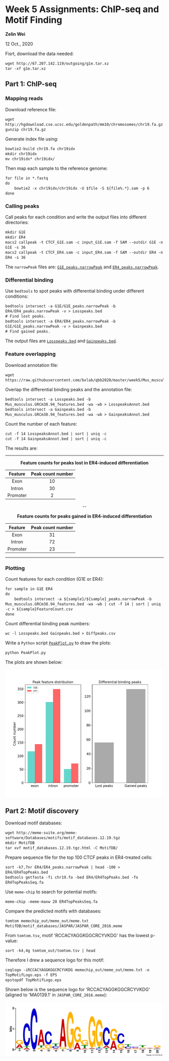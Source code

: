 # Week 5 Assignments: ChIP-seq and Motif Finding

**Zelin Wei**

12 Oct., 2020

Fisrt, download the data needed:

	wget http://67.207.142.119/outgoing/g1e.tar.xz
	tar -xf g1e.tar.xz

## Part 1: ChIP-seq

### Mapping reads

Download reference file:

	wget http://hgdownload.cse.ucsc.edu/goldenpath/mm10/chromosomes/chr19.fa.gz
	gunzip chr19.fa.gz

Generate index file using:

	bowtie2-build chr19.fa chr19idx
	mkdir chr19idx
	mv chr19idx* chr19idx/

Then map each sample to the reference genome:

	for file in *.fastq
	do
		bowtie2 -x chr19idx/chr19idx -U $file -S ${file%.*}.sam -p 6
	done

### Calling peaks

Call peaks for each condition and write the output files into different directories:

	mkdir G1E
	mkdir ER4
	macs2 callpeak -t CTCF_G1E.sam -c input_G1E.sam -f SAM --outdir G1E -n G1E -s 36
	macs2 callpeak -t CTCF_ER4.sam -c input_ER4.sam -f SAM --outdir ER4 -n ER4 -s 36
	
The `narrowPeak` files are: [`G1E_peaks.narrowPeak`](G1E/G1E_peaks.narrowPeak) and [`ER4_peaks.narrowPeak`](ER4/ER4_peaks.narrowPeak).
	
### Differential binding

Use `bedtools` to spot peaks with differential binding under different conditions:

	bedtools intersect -a G1E/G1E_peaks.narrowPeak -b ER4/ER4_peaks.narrowPeak -v > Losspeaks.bed
	# Find lost peaks.
	bedtools intersect -a ER4/ER4_peaks.narrowPeak -b G1E/G1E_peaks.narrowPeak -v > Gainpeaks.bed
	# Find gained peaks.

The output files are [`Losspeaks.bed`](Losspeaks.bed) and [`Gainpeaks.bed`](Gainpeaks.bed).
	
### Feature overlapping

Download annotation file:

	wget https://raw.githubusercontent.com/bxlab/qbb2020/master/week5/Mus_musculus.GRCm38.94_features.bed
	
Overlap the differential binding peaks and the annotation file:

	bedtools intersect -a Losspeaks.bed -b Mus_musculus.GRCm38.94_features.bed -wa -wb > LosspeaksAnnot.bed
	bedtools intersect -a Gainpeaks.bed -b Mus_musculus.GRCm38.94_features.bed -wa -wb > GainpeaksAnnot.bed
	
Count the number of each feature:

	cut -f 14 LosspeaksAnnot.bed | sort | uniq -c
	cut -f 14 GainpeaksAnnot.bed | sort | uniq -c
	
The results are:

---

<center>

**Feature counts for peaks lost in ER4-induced differentiation**

|Feature|Peak count number|
|:----:|:----:|
|Exon|10|
|Intron|30|
|Promoter|2|

--

**Feature counts for peaks gained in ER4-induced differentiation**

|Feature|Peak count number|
|:----:|:----:|
|Exon|31|
|Intron|72|
|Promoter|23|

</center>

---

### Plotting

Count features for each condition (G1E or ER4):

	for sample in G1E ER4
	do
		bedtools intersect -a ${sample}/${sample}_peaks.narrowPeak -b Mus_musculus.GRCm38.94_features.bed -wa -wb | cut -f 14 | sort | uniq -c > ${sample}FeatureCount.csv
	done
	
Count differential binding peak numbers:

	wc -l Losspeaks.bed Gainpeaks.bed > Diffpeaks.csv
	
Write a `Python` script [`PeakPlot.py`](PeakPlot.py) to draw the plots:

	python PeakPlot.py
	
The plots are shown below:

<center>

<img src=PeakPlot.png>

</center>

## Part 2: Motif discovery

Download motif databases:

	wget http://meme-suite.org/meme-software/Databases/motifs/motif_databases.12.19.tgz
	mkdir MotifDB
	tar xvf motif_databases.12.19.tgz.html -C MotifDB/
	
Prepare sequence file for the top 100 CTCF peaks in ER4-treated cells:

	sort -k7,7nr ER4/ER4_peaks.narrowPeak | head -100 > ER4/ER4TopPeaks.bed
	bedtools getfasta -fi chr19.fa -bed ER4/ER4TopPeaks.bed -fo ER4TopPeaksSeq.fa
	
Use `meme-chip` to search for potential motifs:

	meme-chip -meme-maxw 20 ER4TopPeaksSeq.fa
	
Compare the predicted motifs with databases:

	tomtom memechip_out/meme_out/meme.txt MotifDB/motif_databases/JASPAR/JASPAR_CORE_2016.meme
	
From `tomtom.tsv`, motif 'RCCACYAGGKGGCRCYVKDG' has the lowest p-value:

	sort -k4,4g tomtom_out/tomtom.tsv | head

Therefore I drew a sequence logo for this motif:

	ceqlogo -iRCCACYAGGKGGCRCYVKDG memechip_out/meme_out/meme.txt -o TopMotifLogo.eps -f EPS
	epstopdf TopMotifLogo.eps
	
Shown below is the sequence logo for 'RCCACYAGGKGGCRCYVKDG' (aligned to 'MA0139.1' in `JASPAR_CORE_2016.meme`):

<center>

<img src=TopMotifLogo.pdf>

</center>